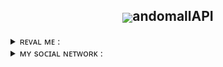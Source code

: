 <h2 align = "center"><img src = "https://randomall.ru/logo.svg" align = "center">andomallAPI</h2>
<details>
<summary>ʀᴇᴠᴀʟ ᴍᴇ : </summary>

###### ᴛʜɪs ʟɪʙʀᴀʀʏ ɪs ᴅᴇsɪɢɴᴇᴅ ᴛᴏ ᴡᴏʀᴋ ᴡɪᴛʜ ᴛʜᴇ sɪᴛᴇ ᴀᴘɪ ʀᴀɴᴅᴏᴍᴀʟʟ.ʀᴜ
###### ϶ᴛᴀ бибᴧиоᴛᴇᴋᴀ ᴨᴩᴇднᴀзнᴀчᴇнᴀ дᴧя ᴩᴀбоᴛы ᴄ ᴀᴘɪ ᴄᴀйᴛᴀ ʀᴀɴᴅᴏᴍᴀʟʟ.ʀᴜ 

###### example/Пример :

```py3
from randomall_api import RandomallAPI

RandomallAPI.login(email = 'Proxy1Mallet', password = 'ThisIsCool')

for _ in RandomallAPI.search():
    RandomallAPI.like(generator_id = str(_.id))
    RandomallAPI.fav(generator_id = str(_.id))
    
RandomallAPI.new_username(username = 'Proxy1Mistake')

RandomallAPI.new_password(old_password = 'ThisIsCool', new_password = 'YesThisIsCool')

RandomallAPI.logout()
```
</details>

<details>
<summary>ᴍʏ sᴏᴄɪᴀʟ ɴᴇᴛᴡᴏʀᴋ : </summary>
<br>
<a href = "https://t.me/Proxy1Mistake" target="_blank">
<img src = "https://img.shields.io/badge/ᴛᴇʟᴇɢʀᴀᴍ-92000a?logo=telegram&logoColor=FFFFFF&labelColor=000000">
<a href = "https://discordapp.com/users/875370793100533862/" target="_blank">
<img src = "https://img.shields.io/badge/ᴅɪsᴄᴏʀᴅ-92000a?logo=discord&logoColor=FFFFFF&labelColor=000000">
</br>
</details>
